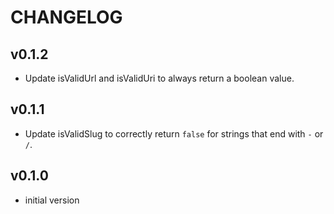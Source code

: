 # CHANGELOG


## v0.1.2
* Update isValidUrl and isValidUri to always return a boolean value.


## v0.1.1
* Update isValidSlug to correctly return `false` for strings that end with `-` or `/`.


## v0.1.0
* initial version
